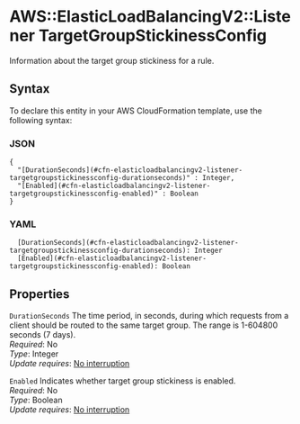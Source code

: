 # AWS::ElasticLoadBalancingV2::Listener TargetGroupStickinessConfig<a name="aws-properties-elasticloadbalancingv2-listener-targetgroupstickinessconfig"></a>

Information about the target group stickiness for a rule\.

## Syntax<a name="aws-properties-elasticloadbalancingv2-listener-targetgroupstickinessconfig-syntax"></a>

To declare this entity in your AWS CloudFormation template, use the following syntax:

### JSON<a name="aws-properties-elasticloadbalancingv2-listener-targetgroupstickinessconfig-syntax.json"></a>

```
{
  "[DurationSeconds](#cfn-elasticloadbalancingv2-listener-targetgroupstickinessconfig-durationseconds)" : Integer,
  "[Enabled](#cfn-elasticloadbalancingv2-listener-targetgroupstickinessconfig-enabled)" : Boolean
}
```

### YAML<a name="aws-properties-elasticloadbalancingv2-listener-targetgroupstickinessconfig-syntax.yaml"></a>

```
  [DurationSeconds](#cfn-elasticloadbalancingv2-listener-targetgroupstickinessconfig-durationseconds): Integer
  [Enabled](#cfn-elasticloadbalancingv2-listener-targetgroupstickinessconfig-enabled): Boolean
```

## Properties<a name="aws-properties-elasticloadbalancingv2-listener-targetgroupstickinessconfig-properties"></a>

`DurationSeconds` <a name="cfn-elasticloadbalancingv2-listener-targetgroupstickinessconfig-durationseconds"></a>
The time period, in seconds, during which requests from a client should be routed to the same target group\. The range is 1\-604800 seconds \(7 days\)\.  
_Required_: No  
_Type_: Integer  
_Update requires_: [No interruption](https://docs.aws.amazon.com/AWSCloudFormation/latest/UserGuide/using-cfn-updating-stacks-update-behaviors.html#update-no-interrupt)

`Enabled` <a name="cfn-elasticloadbalancingv2-listener-targetgroupstickinessconfig-enabled"></a>
Indicates whether target group stickiness is enabled\.  
_Required_: No  
_Type_: Boolean  
_Update requires_: [No interruption](https://docs.aws.amazon.com/AWSCloudFormation/latest/UserGuide/using-cfn-updating-stacks-update-behaviors.html#update-no-interrupt)
